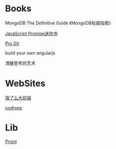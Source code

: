 # Books
MongoDB The Definitive Guide  《MongoDB权威指南》

[JavaScript Promise迷你书](http://liubin.org/promises-book/)

[Pro Git](https://git-scm.com/book/en/v2)

build your own angularjs

清醒思考的艺术

# WebSites
[饿了么大前端](https://fe.ele.me/)

[codrops](http://tympanus.net/codrops/)

# Lib
[Prism](http://prismjs.com/)

